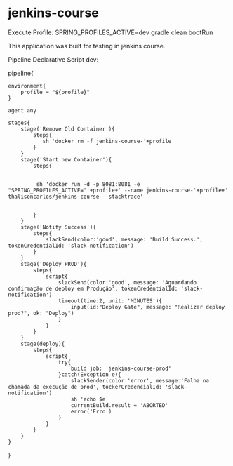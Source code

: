# jenkins-course

Execute Profile:
SPRING_PROFILES_ACTIVE=dev gradle clean bootRun

This application was built for testing in jenkins course. 

Pipeline Declarative Script dev:

pipeline{
    
    environment{
        profile = "${profile}"
    }
    
    agent any
    
    stages{
        stage('Remove Old Container'){
            steps{
               sh 'docker rm -f jenkins-course-'+profile
            }
        }
        stage('Start new Container'){
            steps{
                
             
             sh 'docker run -d -p 8081:8081 -e "SPRING_PROFILES_ACTIVE="'+profile+' --name jenkins-course-'+profile+' thalisoncarlos/jenkins-course --stacktrace' 
                    
                    
            }
        }
        stage('Notify Success'){
            steps{
                slackSend(color:'good', message: 'Build Success.', tokenCredentialId: 'slack-notification')
            }
        }
        stage('Deploy PROD'){
            steps{
                script{
                    slackSend(color:'good', message: 'Aguardando confirmação de deploy em Produção', tokenCredentialId: 'slack-notification')
                    timeout(time:2, unit: 'MINUTES'){
                        input(id:"Deploy Gate", message: "Realizar deploy prod?", ok: "Deploy")
                    }
                }
            }
        }
        stage(deploy){
            steps{
                script{
                    try{
                        build job: 'jenkins-course-prod' 
                    }catch(Exception e){
                        slackSender(color:'error', message:'Falha na chamada da execução de prod', tockerCredencialId: 'slack-notification')
                        sh 'echo $e'
                        currentBuild.result = 'ABORTED'
                        error('Erro')
                    }
                }
            }
        }
    }
}
